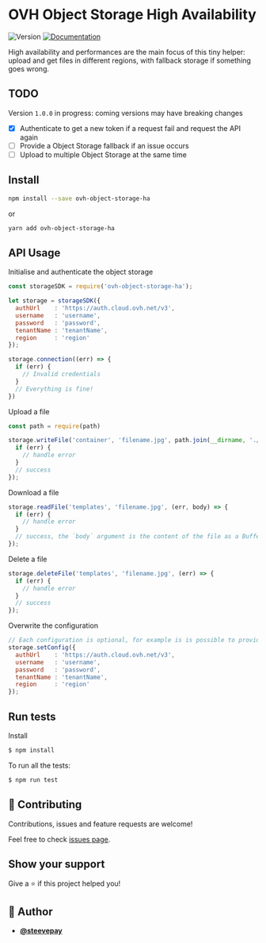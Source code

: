 # OVH Object Storage High Availability

![Version](https://img.shields.io/badge/version-0.1.0-blue.svg?style=flat-square&cacheSeconds=2592000)
[![Documentation](https://img.shields.io/badge/documentation-yes-brightgreen.svg?style=flat-square)](#api-usage)


High availability and performances are the main focus of this tiny helper: upload and get files in different regions, with fallback storage if something goes wrong.

## TODO

Version `1.0.0` in progress: coming versions may have breaking changes

- [x] Authenticate to get a new token if a request fail and request the API again
- [ ] Provide a Object Storage fallback if an issue occurs
- [ ] Upload to multiple Object Storage at the same time

## Install

```sh
npm install --save ovh-object-storage-ha
```

or

```sh
yarn add ovh-object-storage-ha
```
## API Usage

Initialise and authenticate the object storage
```js
const storageSDK = require('ovh-object-storage-ha');

let storage = storageSDK({
  authUrl    : 'https://auth.cloud.ovh.net/v3',
  username   : 'username',
  password   : 'password',
  tenantName : 'tenantName',
  region     : 'region'
});

storage.connection((err) => {
  if (err) {
    // Invalid credentials
  }
  // Everything is fine!
})
```
Upload a file
```js
const path = require(path)

storage.writeFile('container', 'filename.jpg', path.join(__dirname, './assets/file.txt'), (err) => {
  if (err) {
    // handle error
  }
  // success
});
```
Download a file
```js
storage.readFile('templates', 'filename.jpg', (err, body) => {
  if (err) {
    // handle error
  }
  // success, the `body` argument is the content of the file as a Buffer
});
```

Delete a file
```js
storage.deleteFile('templates', 'filename.jpg', (err) => {
  if (err) {
    // handle error
  }
  // success
});
```


Overwrite the configuration
```js
// Each configuration is optional, for example is is possible to provide only the username and password
storage.setConfig({
  authUrl    : 'https://auth.cloud.ovh.net/v3',
  username   : 'username',
  password   : 'password',
  tenantName : 'tenantName',
  region     : 'region'
});
```


## Run tests

Install

```bash
$ npm install
```

To run all the tests:

```bash
$ npm run test
```

## 🤝 Contributing

Contributions, issues and feature requests are welcome!

Feel free to check [issues page](https://github.com/carboneio/ovh-object-storage-ha/issues).

## Show your support

Give a ⭐️ if this project helped you!

## 👤 Author

- [**@steevepay**](https://github.com/steevepay)
